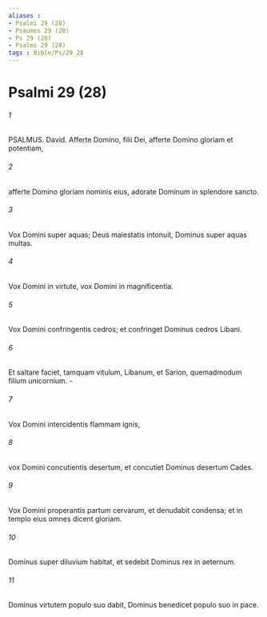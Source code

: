 ```yaml
---
aliases : 
- Psalmi 29 (28)
- Psaumes 29 (28)
- Ps 29 (28)
- Psalms 29 (28)
tags : Bible/Ps/29_28
---
```


# Psalmi 29 (28)

###### 1
PSALMUS. David. Afferte Domino, filii Dei, afferte Domino gloriam et potentiam,
###### 2
afferte Domino gloriam nominis eius, adorate Dominum in splendore sancto.
###### 3
Vox Domini super aquas; Deus maiestatis intonuit, Dominus super aquas multas.
###### 4
Vox Domini in virtute, vox Domini in magnificentia.
###### 5
Vox Domini confringentis cedros; et confringet Dominus cedros Libani.
###### 6
Et saltare faciet, tamquam vitulum, Libanum, et Sarion, quemadmodum filium unicornium. -
###### 7
Vox Domini intercidentis flammam ignis,
###### 8
vox Domini concutientis desertum, et concutiet Dominus desertum Cades.
###### 9
Vox Domini properantis partum cervarum, et denudabit condensa; et in templo eius omnes dicent gloriam.
###### 10
Dominus super diluvium habitat, et sedebit Dominus rex in aeternum.
###### 11
Dominus virtutem populo suo dabit, Dominus benedicet populo suo in pace.
